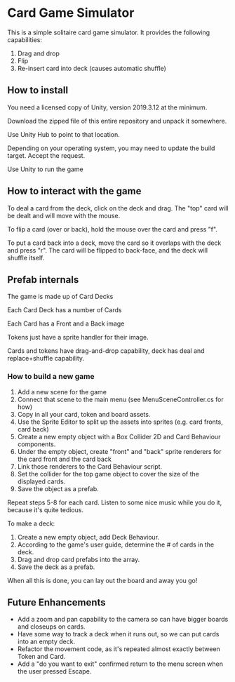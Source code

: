 # Card Game Simulator

This is a simple solitaire card game simulator. It provides the following capabilities:

1. Drag and drop
2. Flip
3. Re-insert card into deck (causes automatic shuffle)


## How to install

You need a licensed copy of Unity, version 2019.3.12 at the minimum.

Download the zipped file of this entire repository and unpack it somewhere.

Use Unity Hub to point to that location.

Depending on your operating system, you may need to update the build target. Accept the request.

Use Unity to run the game

## How to interact with the game

To deal a card from the deck, click on the deck and drag. The "top" card will be dealt and will move with the mouse.

To flip a card (over or back), hold the mouse over the card and press "f".

To put a card back into a deck, move the card so it overlaps with the deck and press "r".
The card will be flipped to back-face, and the deck will shuffle itself.

## Prefab internals

The game is made up of Card Decks

Each Card Deck has a number of Cards

Each Card has a Front and a Back image

Tokens just have a sprite handler for their image.

Cards and tokens have drag-and-drop capability, deck has deal and replace+shuffle capability.

### How to build a new game

1) Add a new scene for the game
2) Connect that scene to the main menu (see MenuSceneController.cs for how)
3) Copy in all your card, token and board assets.
4) Use the Sprite Editor to split up the assets into sprites (e.g. card fronts, card back)
5) Create a new empty object with a Box Collider 2D and Card Behaviour components.
6) Under the empty object, create "front" and "back" sprite renderers for the card front and the card back
7) Link those renderers to the Card Behaviour script.
8) Set the collider for the top game object to cover the size of the displayed cards.
9) Save the object as a prefab.

Repeat steps 5-8 for each card. Listen to some nice music while you do it, because it's quite tedious.

To make a deck:
1) Create a new empty object, add Deck Behaviour.
2) According to the game's user guide, determine the # of cards in the deck.
3) Drag and drop card prefabs into the array.
4) Save the deck as a prefab.

When all this is done, you can lay out the board and away you go!


## Future Enhancements

- Add a zoom and pan capability to the camera so can have bigger boards and closeups on cards.
- Have some way to track a deck when it runs out, so we can put cards into an empty deck.
- Refactor the movement code, as it's repeated almost exactly between Token and Card.
- Add a "do you want to exit" confirmed return to the menu screen when the user pressed Escape.
